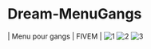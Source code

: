 # Dream-MenuGangs
| Menu pour gangs | FIVEM |
![1](https://user-images.githubusercontent.com/101477460/158060000-49a85117-ecd4-4bc7-92d3-69a163a20003.PNG)
![2](https://user-images.githubusercontent.com/101477460/158060009-b98a4d86-87fe-40b6-8f9a-b050632fca05.PNG)
![3](https://user-images.githubusercontent.com/101477460/158060007-a9f6b272-5a3e-457f-bf35-8b25662b9f15.PNG)
